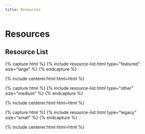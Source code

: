 ```yaml
---
title: Resources
---
```


# <i class="fas fa-tools"></i>Resources

<!-- section break -->

## Resource List

<!--A _resource list_ component, to sort and group all of your tools, datasets, etc.
Can be used on any page, but assumes its content from `/_data/resources.yml`.
Uses the _card_ component (large, medium, or small).-->

{% capture html %}
{% include resource-list.html type="featured" size="large" %}
{% endcapture %}

{% include centerer.html html=html %}

{% capture html %}
{% include resource-list.html type="other" size="medium" %}
{% endcapture %}

{% include centerer.html html=html %}

{% capture html %}
{% include resource-list.html type="legacy" size="small" %}
{% endcapture %}

{% include centerer.html html=html %}
